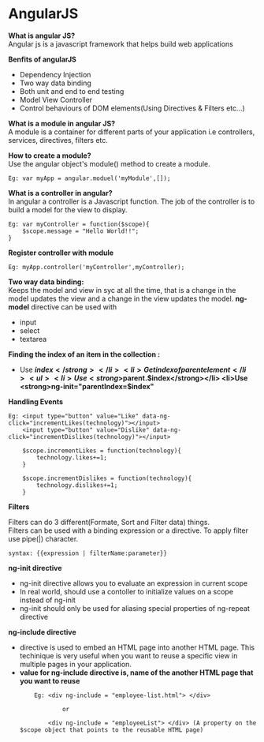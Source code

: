 # AngularJS

<strong>What is angular JS?</strong> <br>
Angular js is a javascript framework that helps build web applications

<strong>Benfits of angularJS</strong>
	<ul>
		<li> Dependency Injection</li>
		<li>  Two way data binding</li>
		<li>  Both unit and end to end testing</li>
		<li>  Model View Controller</li>
		<li>  Control behaviours of DOM elements(Using Directives & Filters etc...)</li>
 	</ul>

<strong>What is a module in angular JS?</strong><br>
	A module is a container for different parts of your application i.e controllers, services, directives, filters etc.

<strong>How to create a module?</strong><br>
	Use the angular object's module() method to create a module.
		
	Eg: var myApp = angular.moduel('myModule',[]);

<strong>What is a controller in angular?</strong><br>
	In angular a controller is a Javascript function. The job of the controller is to build a model for the view to display.

	Eg: var myController = function($scope){
		$scope.message = "Hello World!!";
	}

<strong>Register controller with module</strong><br>
	
	Eg: myApp.controller('myController',myController);

<strong>Two way data binding:</strong><br>
	Keeps the model and view in syc at all the time, that is a change in the model updates the view and a change in the view updates the model.
	<strong>ng-model</strong> directive can be used with <br>
		<ul>
			<li>input</li>
			<li>select</li>
			<li>textarea</li>
		</ul>
<strong>Finding the index of an item in the collection : </strong>
	<ul>
		<li>Use <strong>$index</strong></li>
		<li>Get index of parent element</li>
		<ul>
			<li>Use <strong>$parent.$index</strong></li>
			<li>Use <strong>ng-init="parentIndex=$index"</strong></li>
		</ul>
	</ul>

<strong>Handling Events</strong>

	Eg: <input type="button" value="Like" data-ng-click="incrementLikes(technology)"></input> 
		<input type="button" value="Dislike" data-ng-click="incrementDislikes(technology)"></input>

		$scope.incrementLikes = function(technology){
			technology.likes+=1;
		}

		$scope.incrementDislikes = function(technology){
			technology.dislikes+=1;
		}


<strong>Filters  </strong> <br>
	
Filters can do 3 different(Formate, Sort and Filter data) things. <br>
Filters can be used with a binding expression or a directive.
To apply filter use pipe(|) character.
	
	syntax: {{expression | filterName:parameter}}


<strong>ng-init  directive </strong> <br>
	<ul>
		<li>ng-init directive allows you to evaluate an expression in current scope</li>
		<li>In real world, should use a contoller to initialize values on a scope instead of ng-init</li>
		<li>ng-init should only be used for aliasing special properties of ng-repeat directive</li>
	</ul>
	
<strong>ng-include  directive </strong> <br>
	<ul>
		<li> directive is used to embed an HTML page into another HTML page. This techinique is very useful when you want to reuse a specific view in multiple pages in your application.
		</li>
		<li> <strong>value for ng-include directive is, name of the another HTML page that you want to reuse</strong>

		Eg: <div ng-include = "employee-list.html"> </div>

				or

			<div ng-include = "employeeList"> </div> (A property on the $scope object that points to the reusable HTML page)


